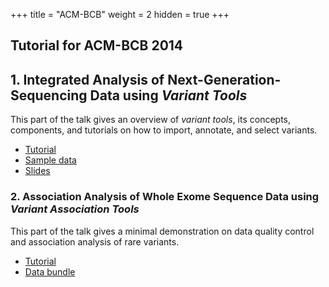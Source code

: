 +++
title = "ACM-BCB"
weight = 2
hidden = true
+++

## Tutorial for ACM-BCB 2014 



## 1. Integrated Analysis of Next-Generation-Sequencing Data using *Variant Tools*

This part of the talk gives an overview of *variant tools*, its concepts, components, and tutorials on how to import, annotate, and select variants. 



*   [Tutorial][1] 
*   [Sample data][2]
*   [Slides][3]


### 2. Association Analysis of Whole Exome Sequence Data using *Variant Association Tools*

This part of the talk gives a minimal demonstration on data quality control and association analysis of rare variants. 



*   [Tutorial][4]
*   [Data bundle][6]

 [1]: /vat-docs/documentation/tutorials/tutorialacm/ 
 [2]: /vat-docs/documentation/tutorials/ACM-BCB2014-tutorial-data.tgz/
 [3]: /vat-docs/documentation/tutorials/vtools_tutorial.pdf/
 [4]: /vat-docs/documentation/tutorials/VATBasic.pdf/
 [6]: http://swap.tigerwang.org/index.php/s/dwXiWSJu7AfMjH6/download
